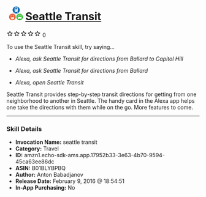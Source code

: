 # &nbsp;<img src="skill_icon" alt="Seattle Transit icon" width="36"> [Seattle Transit](http://alexa.amazon.com/#skills/amzn1.echo-sdk-ams.app.17952b33-3e63-4b70-9594-45ca63ee86dc)
![0 stars](../../images/ic_star_border_black_18dp_1x.png)![0 stars](../../images/ic_star_border_black_18dp_1x.png)![0 stars](../../images/ic_star_border_black_18dp_1x.png)![0 stars](../../images/ic_star_border_black_18dp_1x.png)![0 stars](../../images/ic_star_border_black_18dp_1x.png) 0

To use the Seattle Transit skill, try saying...

* *Alexa, ask Seattle Transit for directions from Ballard to Capitol Hill*

* *Alexa, ask Seattle Transit for directions from Ballard*

* *Alexa, open Seattle Transit*

Seattle Transit provides step-by-step transit directions for getting from one neighborhood to another in Seattle. The handy card in the Alexa app helps one take the directions with them while on the go. More features to come.

***

### Skill Details

* **Invocation Name:** seattle transit
* **Category:** Travel
* **ID:** amzn1.echo-sdk-ams.app.17952b33-3e63-4b70-9594-45ca63ee86dc
* **ASIN:** B01BLYBPBQ
* **Author:** Anton Babadjanov
* **Release Date:** February 9, 2016 @ 18:54:51
* **In-App Purchasing:** No
